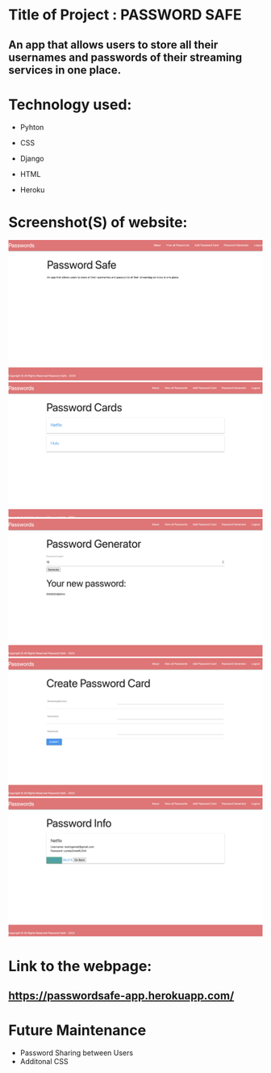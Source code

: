 # Title of Project : PASSWORD SAFE

## An app that allows users to store all their usernames and passwords of their streaming services in one place.



# Technology used: 

* Pyhton 

* CSS

* Django  

* HTML 

* Heroku 

# Screenshot(S) of website: 
![Part1](./Part%201%20.png)
![Part 2 ](./Part%202.png)
![Part3](./Part%203.png)
![Part4](./Part%204.png)
![Part5](./Part%205%20.png)

# Link to the webpage: 

##  https://passwordsafe-app.herokuapp.com/



# Future Maintenance
* Password Sharing between Users 
* Additonal CSS 






